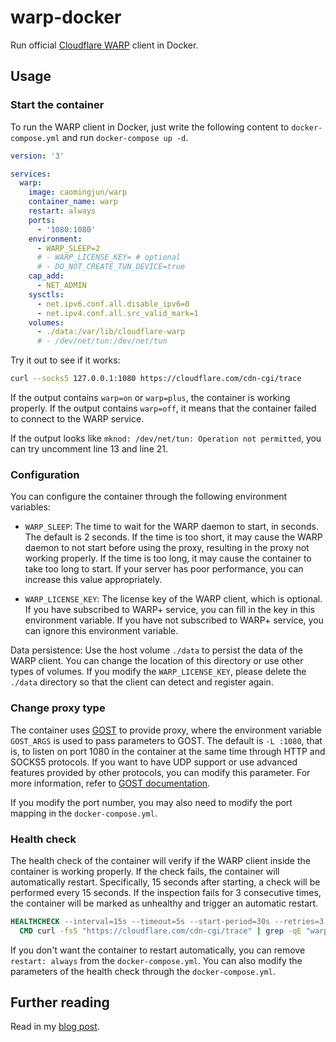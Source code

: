 # warp-docker

Run official [Cloudflare WARP](https://1.1.1.1/) client in Docker.

## Usage

### Start the container

To run the WARP client in Docker, just write the following content to `docker-compose.yml` and run `docker-compose up -d`.

```yaml
version: '3'

services:
  warp:
    image: caomingjun/warp
    container_name: warp
    restart: always
    ports:
      - '1080:1080'
    environment:
      - WARP_SLEEP=2
      # - WARP_LICENSE_KEY= # optional
      # - DO_NOT_CREATE_TUN_DEVICE=true
    cap_add:
      - NET_ADMIN
    sysctls:
      - net.ipv6.conf.all.disable_ipv6=0
      - net.ipv4.conf.all.src_valid_mark=1
    volumes:
      - ./data:/var/lib/cloudflare-warp
      # - /dev/net/tun:/dev/net/tun
```

Try it out to see if it works:

```bash
curl --socks5 127.0.0.1:1080 https://cloudflare.com/cdn-cgi/trace
```

If the output contains `warp=on` or `warp=plus`, the container is working properly. If the output contains `warp=off`, it means that the container failed to connect to the WARP service.

If the output looks like `mknod: /dev/net/tun: Operation not permitted`, you can try uncomment line 13 and line 21.

### Configuration

You can configure the container through the following environment variables:
  
- `WARP_SLEEP`: The time to wait for the WARP daemon to start, in seconds. The default is 2 seconds. If the time is too short, it may cause the WARP daemon to not start before using the proxy, resulting in the proxy not working properly. If the time is too long, it may cause the container to take too long to start. If your server has poor performance, you can increase this value appropriately.

- `WARP_LICENSE_KEY`: The license key of the WARP client, which is optional. If you have subscribed to WARP+ service, you can fill in the key in this environment variable. If you have not subscribed to WARP+ service, you can ignore this environment variable.
  
Data persistence: Use the host volume `./data` to persist the data of the WARP client. You can change the location of this directory or use other types of volumes. If you modify the `WARP_LICENSE_KEY`, please delete the `./data` directory so that the client can detect and register again.

### Change proxy type

The container uses [GOST](https://github.com/ginuerzh/gost) to provide proxy, where the environment variable `GOST_ARGS` is used to pass parameters to GOST. The default is `-L :1080`, that is, to listen on port 1080 in the container at the same time through HTTP and SOCKS5 protocols. If you want to have UDP support or use advanced features provided by other protocols, you can modify this parameter. For more information, refer to [GOST documentation](https://v2.gost.run/en/).

If you modify the port number, you may also need to modify the port mapping in the `docker-compose.yml`.

### Health check

The health check of the container will verify if the WARP client inside the container is working properly. If the check fails, the container will automatically restart. Specifically, 15 seconds after starting, a check will be performed every 15 seconds. If the inspection fails for 3 consecutive times, the container will be marked as unhealthy and trigger an automatic restart.

```Dockerfile
HEALTHCHECK --interval=15s --timeout=5s --start-period=30s --retries=3 \
  CMD curl -fsS "https://cloudflare.com/cdn-cgi/trace" | grep -qE "warp=(plus|on)" || exit 1
```

If you don't want the container to restart automatically, you can remove `restart: always` from the `docker-compose.yml`. You can also modify the parameters of the health check through the `docker-compose.yml`.

## Further reading

Read in my [blog post](https://blog.caomingjun.com/run-cloudflare-warp-in-docker/en/#How-it-works).
